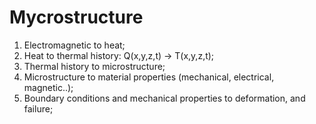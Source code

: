 # Mycrostructure 

1. Electromagnetic to heat;
2. Heat to thermal history: Q(x,y,z,t) -> T(x,y,z,t); 
3. Thermal history to microstructure;
4. Microstructure to material properties (mechanical, electrical, magnetic..);
5. Boundary conditions and mechanical properties to deformation, and failure;


